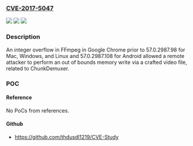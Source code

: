 ### [CVE-2017-5047](https://cve.mitre.org/cgi-bin/cvename.cgi?name=CVE-2017-5047)
![](https://img.shields.io/static/v1?label=Product&message=Google%20Chrome%20prior%20to%2057.0.2987.98%20for%20Mac%2C%20Windows%20and%20Linux%2C%20and%2057.0.2987.108%20for%20Android&color=blue)
![](https://img.shields.io/static/v1?label=Version&message=n%2Fa&color=blue)
![](https://img.shields.io/static/v1?label=Vulnerability&message=integer%20overflow&color=brighgreen)

### Description

An integer overflow in FFmpeg in Google Chrome prior to 57.0.2987.98 for Mac, Windows, and Linux and 57.0.2987.108 for Android allowed a remote attacker to perform an out of bounds memory write via a crafted video file, related to ChunkDemuxer.

### POC

#### Reference
No PoCs from references.

#### Github
- https://github.com/thdusdl1219/CVE-Study

